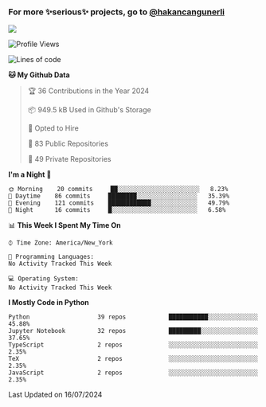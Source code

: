### For more ✨serious✨ projects, go to [@hakancangunerli](https://github.com/hakancangunerli)

![](https://github-readme-stats.vercel.app/api/top-langs/?username=johngunerli&layout=compact&hide=jupyter%20notebook,tex,html,shell,CSS,Ruby,Makefile,EmberScript,MATLAB,C&langs_count=6&exclude_repo=2015-csharp,gt_code,gsu_code,uga_code,uga_robotics)

<!--START_SECTION:waka-->
![Profile Views](http://img.shields.io/badge/Profile%20Views-0-blue)

![Lines of code](https://img.shields.io/badge/From%20Hello%20World%20I%27ve%20Written-480848%20lines%20of%20code-blue)

**🐱 My Github Data** 

> 🏆 36 Contributions in the Year 2024
 > 
> 📦 949.5 kB Used in Github's Storage 
 > 
> 💼 Opted to Hire
 > 
> 📜 83 Public Repositories 
 > 
> 🔑 49 Private Repositories  
 > 
**I'm a Night 🦉** 

```text
🌞 Morning    20 commits     ██░░░░░░░░░░░░░░░░░░░░░░░   8.23% 
🌆 Daytime    86 commits     ████████░░░░░░░░░░░░░░░░░   35.39% 
🌃 Evening    121 commits    ████████████░░░░░░░░░░░░░   49.79% 
🌙 Night      16 commits     █░░░░░░░░░░░░░░░░░░░░░░░░   6.58%

```


📊 **This Week I Spent My Time On** 

```text
⌚︎ Time Zone: America/New_York

💬 Programming Languages: 
No Activity Tracked This Week

💻 Operating System: 
No Activity Tracked This Week

```

**I Mostly Code in Python** 

```text
Python                   39 repos            ███████████░░░░░░░░░░░░░░   45.88% 
Jupyter Notebook         32 repos            █████████░░░░░░░░░░░░░░░░   37.65% 
TypeScript               2 repos             ░░░░░░░░░░░░░░░░░░░░░░░░░   2.35% 
TeX                      2 repos             ░░░░░░░░░░░░░░░░░░░░░░░░░   2.35% 
JavaScript               2 repos             ░░░░░░░░░░░░░░░░░░░░░░░░░   2.35%

```



 Last Updated on 16/07/2024
<!--END_SECTION:waka-->



